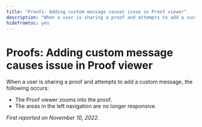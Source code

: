 ```yaml
---
title: "Proofs: Adding custom message causes issue in Proof viewer"
description: "When a user is sharing a proof and attempts to add a custom message, issues occur."
hidefromtoc: yes
---
```


# Proofs: Adding custom message causes issue in Proof viewer

<!--This is on both the WF and WFP TOCs-->

When a user is sharing a proof and attempts to add a custom message, the following occurs:

* The Proof viewer zooms into the proof.
* The areas in the left navigation are no longer responsive.

_First reported on November 10, 2022._

